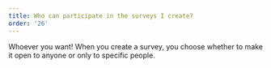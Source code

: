 ```yaml
---
title: Who can participate in the surveys I create?
order: '26'
---
```



Whoever you want! When you create a survey, you choose whether to make it open to anyone or only to specific people.